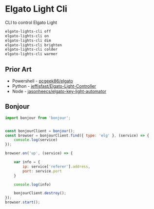 # Elgato Light Cli

CLI to control Elgato Light


```bash
elgato-lights-cli off
elgato-lights-cli on
elgato-lights-cli dim
elgato-lights-cli brighten
elgato-lights-cli colder
elgato-lights-cli warmer
```


## Prior Art


* Powershell - [pcgeek86/elgato](https://github.com/pcgeek86/elgato)
* Python - [jeffisfast/Elgato-Light-Controller](https://github.com/jeffisfast/Elgato-Light-Controller)
* Node - [jasonheecs/elgato-key-light-automator](https://github.com/jasonheecs/elgato-key-light-automator)


## Bonjour

```js
import bonjour from 'bonjour';


const bonjourClient = bonjour();
const browser = bonjourClient.find({ type: 'elg' }, (service) => {
    console.log(service)
});

browser.on('up', (service) => {

    var info = {
        ip: service['referer'].address,
        port: service.port
    }

    console.log(info)

    bonjourClient.destroy();
});
browser.start();
```
